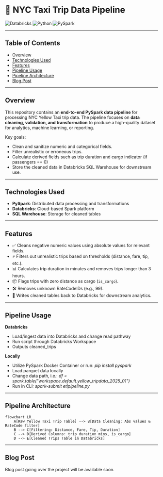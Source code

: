 # 🚕 NYC Taxi Trip Data Pipeline
![Databricks](https://img.shields.io/badge/Databricks-FF8C00?style=for-the-badge&logo=databricks&logoColor=white)
![Python](https://img.shields.io/badge/python-3.10-blue)
![PySpark](https://img.shields.io/badge/pyspark-3.5-orange)

---

## Table of Contents
- [Overview](#overview)
- [Technologies Used](#technologies-used)
- [Features](#features)
- [Pipeline Usage](#pipeline-usage)
- [Pipeline Architecture](#pipeline-architecture)
- [Blog Post](#blog-post)

---

## Overview
This repository contains an **end-to-end PySpark data pipeline** for processing NYC Yellow Taxi trip data. The pipeline focuses on **data cleaning, validation, and transformation** to produce a high-quality dataset for analytics, machine learning, or reporting.

Key goals:
- Clean and sanitize numeric and categorical fields.
- Filter unrealistic or erroneous trips.
- Calculate derived fields such as trip duration and cargo indicator (if passengers == 0)
- Store the cleaned data in Databricks SQL Warehouse for downstream use.

---

## Technologies Used
- **PySpark**: Distributed data processing and transformations  
- **Databricks**: Cloud-based Spark platform  
- **SQL Warehouse**: Storage for cleaned tables  

---

## Features
- ✅ Cleans negative numeric values using absolute values for relevant fields.  
- ⚡ Filters out unrealistic trips based on thresholds (distance, fare, tip, etc.).  
- 📊 Calculates trip duration in minutes and removes trips longer than 3 hours.  
- 📦 Flags trips with zero distance as cargo (`is_cargo`).  
- 🛠️ Removes unknown RateCodeIDs (e.g., 99).  
- 💾 Writes cleaned tables back to Databricks for downstream analytics.

---

## Pipeline Usage
**Databricks**
- Load/ingest data into Databricks and change read pathway
- Run script through Databricks Workspace
- Outputs cleaned_trips

**Locally**
- Utilize PySpark Docker Container or run: *pip install pyspark*
- Load parquet data locally
- Change data path, i.e.: *df = spark.table("workspace.default.yellow_tripdata_2025_01")*
- Run in CLI: *spark-submit etlpipeline.py*

---

## Pipeline Architecture

```mermaid
flowchart LR
    A[Raw Yellow Taxi Trip Table] --> B[Data Cleaning: Abs values & RateCode filter]
    B --> C[Filtering: Distance, Fare, Tip, Duration]
    C --> D[Derived Columns: trip_duration_mins, is_cargo]
    D --> E[Cleaned Trips Table in Databricks]
```
---
## Blog Post
Blog post going over the project will be available soon.

